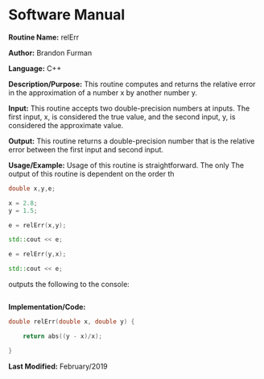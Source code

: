 # Software Manual

**Routine Name:** relErr

**Author:** Brandon Furman

**Language:** C++

**Description/Purpose:** This routine computes and returns the relative error in the approximation of a number x by another number y.

**Input:** This routine accepts two double-precision numbers at inputs. The first input, x, is considered the true value, and the second input, y, is considered the approximate value.

**Output:** This routine returns a double-precision number that is the relative error between the first input and second input.

**Usage/Example:** Usage of this routine is straightforward. The only The output of this routine is dependent on the order th

```cpp
double x,y,e;

x = 2.8;
y = 1.5;

e = relErr(x,y);

std::cout << e;

e = relErr(y,x);

std::cout << e;
```
outputs the following to the console:
```

```

**Implementation/Code:**

```cpp
double relErr(double x, double y) {

	return abs((y - x)/x);

}
```

**Last Modified:** February/2019